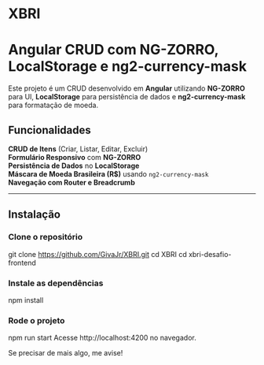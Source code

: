 # XBRI

# Angular CRUD com NG-ZORRO, LocalStorage e ng2-currency-mask

Este projeto é um CRUD desenvolvido em **Angular** utilizando **NG-ZORRO** para UI, **LocalStorage** para persistência de dados e **ng2-currency-mask** para formatação de moeda.

## Funcionalidades

**CRUD de Itens** (Criar, Listar, Editar, Excluir)  
**Formulário Responsivo** com **NG-ZORRO**  
**Persistência de Dados** no **LocalStorage**  
**Máscara de Moeda Brasileira (R$)** usando `ng2-currency-mask`    
**Navegação com Router e Breadcrumb**  

---

## Instalação

### **Clone o repositório**

git clone https://github.com/GivaJr/XBRI.git
cd XBRI
cd xbri-desafio-frontend

### Instale as dependências
npm install

### Rode o projeto
npm run start
Acesse http://localhost:4200 no navegador.

Se precisar de mais algo, me avise!


